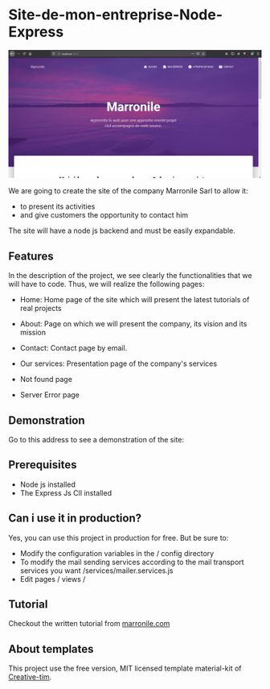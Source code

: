 # Site-de-mon-entreprise-Node-Express

<p align="center">
  <img  src="./docs/img/index1.png">
</p>
We are going to create the site of the company Marronile Sarl to allow it:

- to present its activities
- and give customers the opportunity to contact him

The site will have a node js backend and must be easily expandable.

## Features

In the description of the project, we see clearly the functionalities that we will have to code. Thus, we will realize the following pages:

- Home: Home page of the site which will present the latest tutorials of real projects

- About: Page on which we will present the company, its vision and its mission
- Contact: Contact page by email.
- Our services: Presentation page of the company's services
- Not found page
- Server Error page

## Demonstration

Go to this address to see a demonstration of the site:

## Prerequisites

- Node js installed
- The Express Js ClI installed

## Can i use it in production?

Yes, you can use this project in production for free. But be sure to:

- Modify the configuration variables in the / config directory
- To modify the mail sending services according to the mail transport services you want
  /services/mailer.services.js
- Edit pages / views /

## Tutorial

Checkout the written tutorial from [marronile.com](https://www.marronile.com/projet-reel-creer-le-site-de-mon-entreprise-avec-node-js-et-express-js/)

## About templates

This project use the free version, MIT licensed template material-kit of [Creative-tim](https://www.creative-tim.com/).
